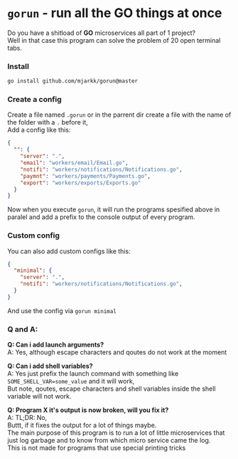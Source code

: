 # `gorun` - run all the GO things at once

Do you have a shitload of **GO** microservices all part of 1 project?  
Well in that case this program can solve the problem of 20 open terminal tabs. 

### Install
```sh
go install github.com/mjarkk/gorun@master
```

### Create a config
Create a file named `.gorun` or in the parrent dir create a file with the name of the folder with a `.` before it,  
Add a config like this:
```json
{
  "": {
    "server": ".",
    "email": "workers/email/Email.go",
    "notifi": "workers/notifications/Notifications.go",
    "paymnt": "workers/payments/Payments.go",
    "export": "workers/exports/Exports.go"
  }
}
```
Now when you execute `gorun`, it will run the programs spesified above in paralel and add a prefix to the console output of every program.  

### Custom config
You can also add custom configs like this:
```json
{
  "minimal": {
    "server": ".",
    "notifi": "workers/notifications/Notifications.go",
  }
}
```
And use the config via `gorun minimal`

### Q and A:

**Q: Can i add launch arguments?**  
A: Yes, although escape characters and qoutes do not work at the moment  

**Q: Can i add shell variables?**  
A: Yes just prefix the launch command with something like `SOME_SHELL_VAR=some_value` and it will work,  
But note, qoutes, escape characters and shell variables inside the shell variable will not work.  

**Q: Program X it's output is now broken, will you fix it?**  
A: TL;DR: No,  
Buttt, if it fixes the output for a lot of things maybe.  
The main purpose of this program is to run a lot of little microservices that just log garbage and to know from which micro service came the log.  
This is not made for programs that use special printing tricks
